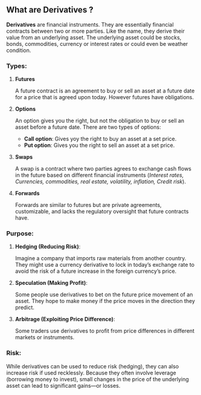 ## What are Derivatives ?
**Derivatives** are financial instruments. They are essentially financial contracts between two or more parties. Like the name, they derive their value from an underlying asset. The underlying asset could be stocks, bonds, commodities, currency or interest rates or could even be weather condition. 

### Types:
1. **Futures**

    A future contract is an agreement to buy or sell an asset at a future date for a price that is agreed upon today. However futures have obligations.
2. **Options**

    An option gives you the right, but not the obligation to buy or sell an asset before a future date. There are two types of options:
    
    * **Call option**: Gives yoy the right to buy an asset at a set price.
    * **Put option**: Gives you the right to sell an asset at a set price. 
3. **Swaps**

    A swap is a contract where two parties agrees to exchange cash flows in the future based on different financial instruments (*Interest rates, Currencies, commodities, real estate, volatility, inflation, Credit risk*).
4. **Forwards**

    Forwards are similar to futures but are private agreements, customizable, and lacks the regulatory oversight that future contracts have.

### Purpose:
    
1. **Hedging (Reducing Risk)**:

     Imagine a company that imports raw materials from another country. They might use a currency derivative to lock in today’s exchange rate to avoid the risk of a future increase in the foreign currency’s price.
2. **Speculation (Making Profit)**:

    Some people use derivatives to bet on the future price movement of an asset. They hope to make money if the price moves in the direction they predict.
3. **Arbitrage (Exploiting Price Difference)**:

    Some traders use derivatives to profit from price differences in different markets or instruments.

### Risk:

While derivatives can be used to reduce risk (hedging), they can also increase risk if used recklessly. Because they often involve leverage (borrowing money to invest), small changes in the price of the underlying asset can lead to significant gains—or losses.